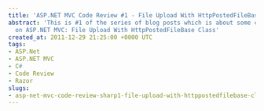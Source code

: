 ```yaml
---
title: 'ASP.NET MVC Code Review #1 - File Upload With HttpPostedFileBase Class'
abstract: 'This is #1 of the series of blog posts which is about some core scenarios
  on ASP.NET MVC: File Upload With HttpPostedFileBase Class'
created_at: 2011-12-29 21:25:00 +0000 UTC
tags:
- ASP.Net
- ASP.NET MVC
- C#
- Code Review
- Razor
slugs:
- asp-net-mvc-code-review-sharp1-file-upload-with-httppostedfilebase-class
---
```

